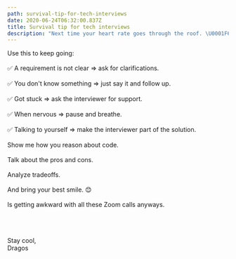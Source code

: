 ```yaml
---
path: survival-tip-for-tech-interviews
date: 2020-06-24T06:32:00.837Z
title: Survival tip for tech interviews
description: "Next time your heart rate goes through the roof. \U0001F62C"
---
```

Use this to keep going:\
\
✅  A requirement is not clear ⇒ ask for clarifications.\
\
✅  You don't know something ⇒ just say it and follow up.\
\
✅ Got stuck ⇒ ask the interviewer for support.\
\
✅ When nervous ⇒ pause and breathe.\
\
✅ Talking to yourself ⇒ make the interviewer part of the solution.\
\
Show me how you reason about code.\
\
Talk about the pros and cons.\
\
Analyze tradeoffs.\
\
And bring your best smile. 😊\
\
Is getting awkward with all these Zoom calls anyways.

<br /> \
\
Stay cool,\
Dragos
